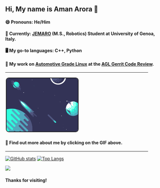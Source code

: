<!--<div align="center" style="border-style:solid">

<div style="margin:9px">-->

## Hi, My name is Aman Arora 👋
<!--</div>-->

#### 😄 Pronouns: He/Him <br>
  
#### 🤖 Currently: [JEMARO](https://jemaro.ec-nantes.fr/english-version/about) (M.S., Robotics) Student at University of Genoa, Italy.
  
#### 🖥️ My go-to languages: C++, Python

#### 🚗 My work on [Automotive Grade Linux](https://www.automotivelinux.org/) at the [AGL Gerrit Code Review](https://gerrit.automotivelinux.org/gerrit/q/status:merged+owner:amanarora_09).
  
<hr width=90%>
  
[<img src="planets.gif" width="45%" height="45%" border=2px style="border-radius:9px; margin:2px">](https://aman-arora.space)

#### 🔭 Find out more about me by clicking on the GIF above.

<hr width=90%>


[![GitHub stats](https://github-readme-stats.vercel.app/api?username=amanarora9848)](https://github.com/amanarora9848)
[![Top Langs](https://github-readme-stats.vercel.app/api/top-langs/?username=amanarora9848&layout=compact&langs_count=6)](https://github.com/amanarora9848)

![](https://komarev.com/ghpvc/?username=amanarora9848&label=VIEWS&style=for-the-badge&color=2b0c91)

#### Thanks for visiting!

</p>
<!--</div>-->
